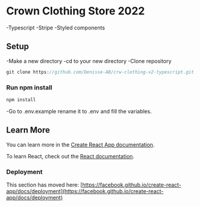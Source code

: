 # Crown Clothing Store 2022

-Typescript
-Stripe
-Styled components

## Setup

-Make a new directory
-cd to your new directory
-Clone repository

```javascript
git clone https://github.com/Denisse-AB/crw-clothing-v2-typescript.git
```

### Run npm install

```javascript
npm install
```

-Go to .env.example rename it to .env and fill the variables.

## Learn More

You can learn more in the [Create React App documentation](https://facebook.github.io/create-react-app/docs/getting-started).

To learn React, check out the [React documentation](https://reactjs.org/).


### Deployment

This section has moved here: [https://facebook.github.io/create-react-app/docs/deployment](https://facebook.github.io/create-react-app/docs/deployment)
